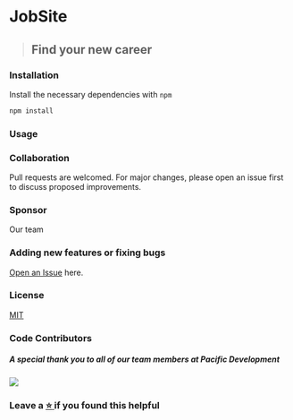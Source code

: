 # JobSite
> ## Find your new career


### Installation

Install the necessary dependencies with ```npm```
```bash
npm install
```

### Usage


### Collaboration
Pull requests are welcomed. For major changes, please open an issue first to discuss proposed improvements.

### Sponsor
Our team 

### Adding new features or fixing bugs

<a href="https://github.com/PacificDevelopment/JobSite/issues">Open an Issue</a> here.


### License
[MIT](./LICENSE.md)


### Code Contributors

##### A special thank you to all of our team members at Pacific Development<br/>
<a href="https://github.com/PacificDevelopment/JobSite/graphs/contributors">
  <img src="https://contrib.rocks/image?repo=PacificDevelopment/JobSite" />
</a>



### Leave a <a href=""> :star: </a> if you found this helpful
